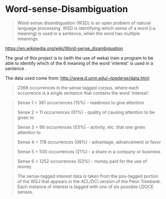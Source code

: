 # Word-sense-Disambiguation

> Word-sense disambiguation (WSD) is an open problem of natural language processing. WSD is identifying which sense of a word (i.e. meaning) is used in a sentence, when the word has multiple meanings.

https://en.wikipedia.org/wiki/Word-sense_disambiguation

The goal of this project is to (with the use of weka) train a program to be able to identify which of the 6 meaning of the word 'interest' is used in a sentence .

The data used come from:  http://www.d.umn.edu/~tpederse/data.html
> 2368 occurrences in the sense tagged corpus, where each occurrence is a single sentence that contains the word 'interest'.

> Sense 1 =  361 occurrences (15%) - readiness to give attention
>
> Sense 2 =   11 occurrences (01%) - quality of causing attention to be given to
>
> Sense 3 =   66 occurrences (03%) - activity, etc. that one gives attention to
>
> Sense 4 =  178 occurrences (08%) - advantage, advancement or favor
>
> Sense 5 =  500 occurrences (21%) - a share in a company or business 
>
> Sense 6 = 1252 occurrences (53%) - money paid for the use of money

> The sense-tagged interest data is taken from the pos-tagged portion of the WSJ that appears in the ACL/DCI version of the Penn Treebank. Each instance of interest is tagged with one of six possible LDOCE senses.
